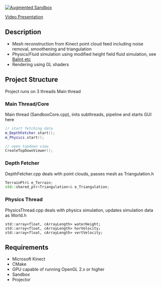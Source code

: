 [![Augmented Sandbox](https://img.youtube.com/vi/R3bPysO-EAI/0.jpg)](https://www.youtube.com/watch?v=R3bPysO-EAI)

[Video Presentation](https://www.youtube.com/watch?v=R3bPysO-EAI)

## Description
* Mesh reconstruction from Kinect point cloud feed including noise removal, smoothening and triangulation 
* Physics/Fluid simulation using modified height field fluid simulation, see [Balint etc](http://www.balintmiklos.com/layered_water.pdf)
* Rendering using GL shaders

## Project Structure
Project runs on 3 threads Main thread

### Main Thread/Core
Main thread (SandboxCore.cpp), inits subthreads, pipeline and starts GUI here 
``` c++
// start fetching data
m_DepthFetcher.start();
m_Physics.start();

// open topdown view
CreateTopDownViewer();
```

### Depth Fetcher
DepthFetcher.cpp deals with point clouds, passes mesh as Triangulation.h
``` c++
TerrainPtr& e_Terrain;
std::shared_ptr<Triangulation>& e_Triangulation;
```

### Physics Thread
PhysicsThread.cpp deals with physics simulation, updates simulation data as World.h 
``` c+++
std::array<float, cArrayLength> waterHeight;
std::array<float, cArrayLength> horVelocity;
std::array<float, cArrayLength> vertVelocity;
```

## Requirements
* Microsoft Kinect
* CMake
* GPU capable of running OpenGL 2.x or higher
* Sandbox
* Projector

